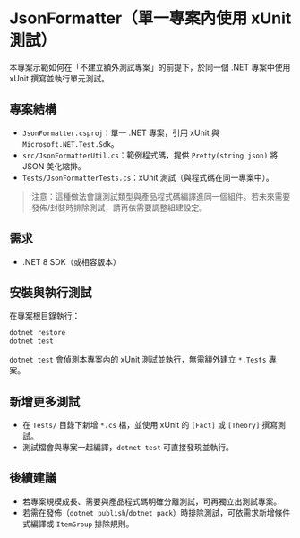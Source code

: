 # JsonFormatter（單一專案內使用 xUnit 測試）

本專案示範如何在「不建立額外測試專案」的前提下，於同一個 .NET 專案中使用 xUnit 撰寫並執行單元測試。

## 專案結構

- `JsonFormatter.csproj`：單一 .NET 專案，引用 xUnit 與 `Microsoft.NET.Test.Sdk`。
- `src/JsonFormatterUtil.cs`：範例程式碼，提供 `Pretty(string json)` 將 JSON 美化縮排。
- `Tests/JsonFormatterTests.cs`：xUnit 測試（與程式碼在同一專案中）。

> 注意：這種做法會讓測試類型與產品程式碼編譯進同一個組件。若未來需要發佈/封裝時排除測試，請再依需要調整組建設定。

## 需求

- .NET 8 SDK（或相容版本）

## 安裝與執行測試

在專案根目錄執行：

```bash
dotnet restore
dotnet test
```

`dotnet test` 會偵測本專案內的 xUnit 測試並執行，無需額外建立 `*.Tests` 專案。

## 新增更多測試

- 在 `Tests/` 目錄下新增 `*.cs` 檔，並使用 xUnit 的 `[Fact]` 或 `[Theory]` 撰寫測試。
- 測試檔會與專案一起編譯，`dotnet test` 可直接發現並執行。

## 後續建議

- 若專案規模成長、需要與產品程式碼明確分離測試，可再獨立出測試專案。
- 若需在發佈（`dotnet publish`/`dotnet pack`）時排除測試，可依需求新增條件式編譯或 `ItemGroup` 排除規則。

